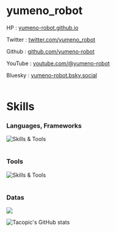 

# yumeno_robot
HP : [yumeno-robot.github.io](https://yumeno-robot.github.io) 

Twitter : [twitter.com/yumeno_robot](https://twitter.com/yumeno_robot) 

Github : [github.com/yumeno-robot](https://github.com/yumeno-robot) 

YouTube : [youtube.com/@yumeno-robot](https://www.youtube.com/@yumeno-robot) 

Bluesky : [yumeno-robot.bsky.social](https://bsky.app/profile/yumeno-robot.bsky.social) 
<br /><br />



# Skills
<table>

### Languages, Frameworks
![Skills & Tools](https://skillicons.dev/icons?i=arduino,c,cpp,cs,py,html,css,js,raspberrypi)
 <br /><br />

### Tools
![Skills & Tools](https://skillicons.dev/icons?i=vscode,unity,github,discord,git,ai,twitter,gmail)
 <br /><br />


### Datas
![](https://github-readme-stats.vercel.app/api/top-langs?username=yumeno-robot&show_icons=true&locale=en&layout=compact)

![Tacopic's GitHub stats](https://github-readme-stats.vercel.app/api?username=yumeno-robot&show_icons=true&theme=vue-dark)   
</table>
 
